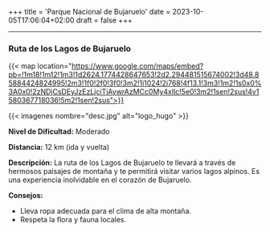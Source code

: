 +++
title = 'Parque Nacional de Bujaruelo'
date = 2023-10-05T17:06:04+02:00
draft = false
+++

***
### Ruta de los Lagos de Bujaruelo
{{< map location="https://www.google.com/maps/embed?pb=!1m18!1m12!1m3!1d2624.1774428647653!2d2.294481515674002!3d48.85884424824995!2m3!1f0!2f0!3f0!3m2!1i1024!2i768!4f13.1!3m3!1m2!1s0x0%3A0x0!2zNDjCsDEyJzEzLjciTiAywrAzMCc0My4xIlc!5e0!3m2!1sen!2sus!4v1580367718036!5m2!1sen!2sus">}}


{{< imagenes nombre="desc.jpg" alt="logo_hugo" >}}

**Nivel de Dificultad:** Moderado

**Distancia:** 12 km (ida y vuelta)

**Descripción:** La ruta de los Lagos de Bujaruelo te llevará a través de hermosos paisajes de montaña y te permitirá visitar varios lagos alpinos. Es una experiencia inolvidable en el corazón de Bujaruelo.

**Consejos:**
- Lleva ropa adecuada para el clima de alta montaña.
- Respeta la flora y fauna locales.